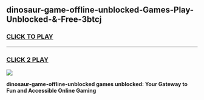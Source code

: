 
## dinosaur-game-offline-unblocked-Games-Play-Unblocked-&-Free-3btcj
<h3>
<a href="https://premium76.site?title=dinosaur-game-offline-unblocked&ref=24A">CLICK TO PLAY</a></h3>
<hr>

<h3>
<a href="https://premium76.site?title=dinosaur-game-offline-unblocked&ref=24A">CLICK 2 PLAY</a>
  
</h3>

<a href="https://premium76.site?title=dinosaur-game-offline-unblocked&ref=24A"><img src="https://clearcache.store/games.png"></a>


**dinosaur-game-offline-unblocked games unblocked: Your Gateway to Fun and Accessible Online Gaming**
